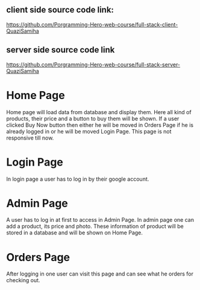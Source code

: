 ## client side source code link: 
https://github.com/Porgramming-Hero-web-course/full-stack-client-QuaziSamiha

## server side source code link 
https://github.com/Porgramming-Hero-web-course/full-stack-server-QuaziSamiha

# Home Page
Home page will load data from database and display them. Here all kind of products, their price and a button to buy them will be shown. If a user clicked Buy Now button then either he will be moved  in Orders Page if he is already logged in or he will be moved Login Page. This page is not responsive till now.

# Login Page
In login page a user has to log in by their google account.

# Admin Page
A user has to log in at first to access in Admin Page. In admin page one can add a product, its price and photo. These information of product will be stored in a database and will be shown on Home Page.

# Orders Page
After logging in one user can visit this page and can see what he orders for checking out.